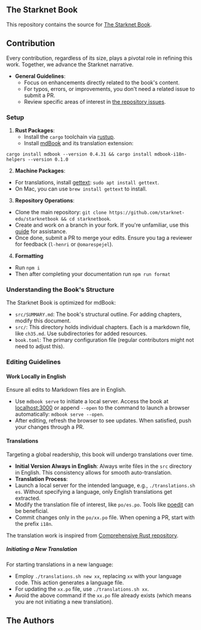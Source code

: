 ## The Starknet Book

This repository contains the source for [The Starknet Book](book.starknet.io).

## Contribution

Every contribution, regardless of its size, plays a pivotal role in refining this work. Together, we advance the Starknet narrative.

- **General Guidelines**:
  - Focus on enhancements directly related to the book's content.
  - For typos, errors, or improvements, you don't need a related issue to submit a PR.
  - Review specific areas of interest in [the repository issues](https://github.com/starknet-edu/starknetbook/issues).

### Setup

1. **Rust Packages**:
   - Install the `cargo` toolchain via [rustup](https://rustup.rs/).
   - Install [mdBook](https://rust-lang.github.io/mdBook/guide/installation.html) and its translation extension:

```shell
cargo install mdbook --version 0.4.31 && cargo install mdbook-i18n-helpers --version 0.1.0
```

2. **Machine Packages**:

- For translations, install [gettext](https://www.gnu.org/software/gettext/): `sudo apt install gettext`.
- On Mac, you can use `brew install gettext` to install.

3. **Repository Operations**:

- Clone the main repository: `git clone https://github.com/starknet-edu/starknetbook && cd starknetbook`.
- Create and work on a branch in your fork. If you're unfamiliar, use this [guide](https://akrabat.com/the-beginners-guide-to-contributing-to-a-github-project/) for assistance.
- Once done, submit a PR to merge your edits. Ensure you tag a reviewer for feedback (`l-henri` or `@omarespejel`).

4. **Formatting**

- Run `npm i`
- Then after completing your documentation run `npm run format`

### Understanding the Book's Structure

The Starknet Book is optimized for mdBook:

- `src/SUMMARY.md`: The book's structural outline. For adding chapters, modify this document.
- `src/`: This directory holds individual chapters. Each is a markdown file, like `ch35.md`. Use subdirectories for added resources.
- `book.toml`: The primary configuration file (regular contributors might not need to adjust this).

### Editing Guidelines

#### Work Locally in English

Ensure all edits to Markdown files are in English.

- Use `mdbook serve` to initiate a local server. Access the book at [localhost:3000](http://localhost:3000) or append `--open` to the command to launch a browser automatically: `mdbook serve --open`.
- After editing, refresh the browser to see updates. When satisfied, push your changes through a PR.

#### Translations

Targeting a global readership, this book will undergo translations over time.

- **Initial Version Always in English**: Always write files in the `src` directory in English. This consistency allows for smooth auto-translation.
- **Translation Process**:
- Launch a local server for the intended language, e.g., `./translations.sh es`. Without specifying a language, only English translations get extracted.
- Modify the translation file of interest, like `po/es.po`. Tools like [poedit](https://poedit.net/) can be beneficial.
- Commit changes only in the `po/xx.po` file. When opening a PR, start with the prefix `i18n`.

The translation work is inspired from [Comprehensive Rust repository](https://github.com/google/comprehensive-rust/blob/main/TRANSLATIONS.md).

##### Initiating a New Translation

For starting translations in a new language:

- Employ `./translations.sh new xx`, replacing `xx` with your language code. This action generates a language file.
- For updating the `xx.po` file, use `./translations.sh xx`.
- Avoid the above command if the `xx.po` file already exists (which means you are not initiating a new translation).

## The Authors

<!-- ALL-CONTRIBUTORS-LIST:START - Do not remove or modify this section -->
<!-- prettier-ignore-start -->
<!-- markdownlint-disable -->

<!-- markdownlint-restore -->
<!-- prettier-ignore-end -->

<!-- ALL-CONTRIBUTORS-LIST:END -->
